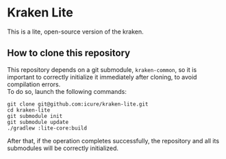 # Kraken Lite
This is a lite, open-source version of the kraken.  

## How to clone this repository
This repository depends on a git submodule, `kraken-common`, so it is important to correctly initialize it immediately after cloning, to avoid compilation errors.  
To do so, launch the following commands:

```
git clone git@github.com:icure/kraken-lite.git
cd kraken-lite
git submodule init
git submodule update
./gradlew :lite-core:build
```

After that, if the operation completes successfully, the repository and all its submodules will be correctly initialized. 